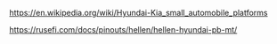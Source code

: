https://en.wikipedia.org/wiki/Hyundai-Kia_small_automobile_platforms

https://rusefi.com/docs/pinouts/hellen/hellen-hyundai-pb-mt/
